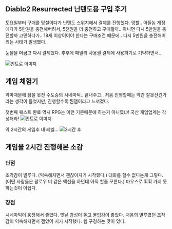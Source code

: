 ## Diablo2 Resurrected 닌텐도용 구입 후기
토요일부터 구매를 망설이다가 닌텐도 스위치에서 결제를 진행했다. 
망할.. 아들놈 계정에다가 5만원을 충전해버려서, 5천원을 더 충전하고 구매할까..
아니면 다시 5만원을 충전할까 고민하다가.. 
18세 이상이어야 한다는 구매조건 때문에.. 
다시 5만원을 충전해버리는 사태가 발생했다.

눈물을 머금고 다시 결제했다. 추후에 패밀리 사용권 결제에 사용하기로 기약하면서…

![인트로 이미지](https://raw.githubusercontent.com/magpiebros/magpiebros.github.io/master/2021-09-26-intro.jpeg)

## 게임 체험기
악마때문에 잠을 못잔 수도승의 시네마틱.. 끝내주고..
처음 진행할때는 약간 잘못산건가라는 생각이 들었지만, 진행할수록 찐잼이라고 느껴졌다.

첫번째 퀘스트 완료
역시 RPG는 이런 기분때문에 하는거 아니였냐! 국산 게임업계는 각성해라!
![인트로 이미지](https://raw.githubusercontent.com/magpiebros/magpiebros.github.io/master/2021-09-26-quest-done.jpeg)

약 2시간의 게임후 내 레벨...
![2시간 후](https://raw.githubusercontent.com/magpiebros/magpiebros.github.io/master/2021-09-26-2hours.jpeg)

## 게임을 2시간 진행해본 소감
### 단점
조각감이 별루다. (익숙해지면서 괜찮아지기 시작했다.)
대화를 할수 없다는게 그렇다. 
(어떤 사람들은 팔로우 미 같은 액션을 하던데 아직 할줄 모른다.)
마우스로 휙휙 가지 못하는것이 아쉽다.

### 장점
시네마틱이 웅장해서 좋았다.
옛날 감성이 돋고 몰입감이 좋았다.
처음의 별루였던 조작감이 익숙해지면서 잼있어 지기 시작했다.
템 구경하는 맛이 있다.


